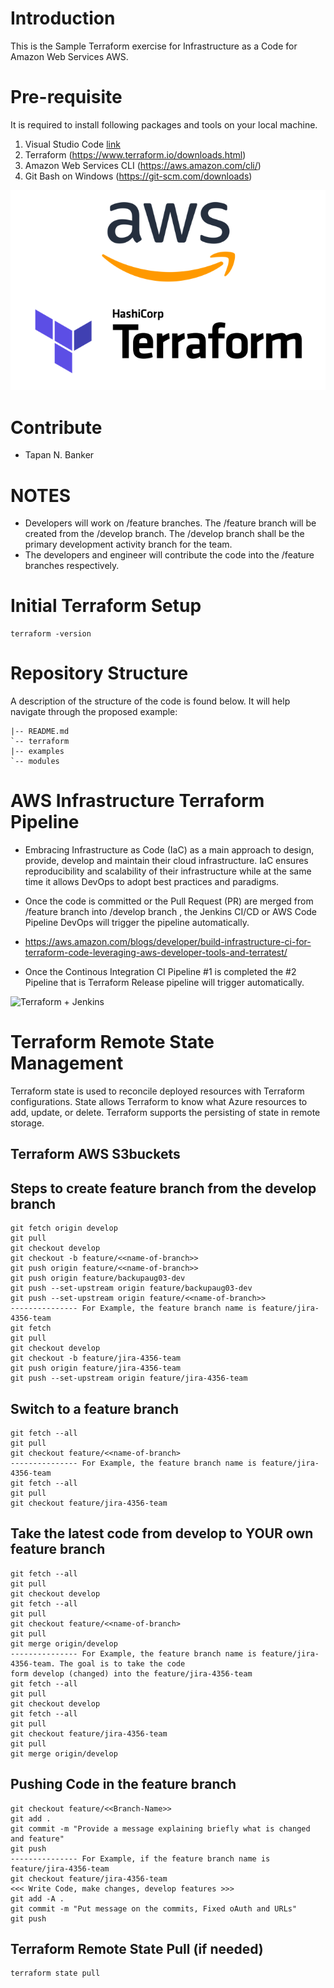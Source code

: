 # Introduction 
This is the Sample Terraform exercise for Infrastructure as a Code  for Amazon Web Services AWS.

# Pre-requisite 
It is required to install following packages and tools on your local machine.
1.	Visual Studio Code [link](https://code.visualstudio.com/)  
3.	Terraform  (https://www.terraform.io/downloads.html)
4.	Amazon Web Services  CLI  (https://aws.amazon.com/cli/)
5.  Git Bash on Windows (https://git-scm.com/downloads)
 
![Terraform + AWS](./docs/AWS-TF-1.png)
# Contribute
- Tapan N. Banker 

# NOTES
- Developers will work on /feature branches. The /feature branch will be created from the /develop branch. The /develop branch shall be the primary development activity branch for the team.
- The developers and engineer will contribute the code into the /feature branches respectively. 

# Initial Terraform Setup  
```
terraform -version 
```

# Repository Structure
A description of the structure of the code is found below. It will help navigate through the proposed example:

```
|-- README.md
`-- terraform
|-- examples
`-- modules
```

# AWS Infrastructure Terraform Pipeline
- Embracing Infrastructure as Code (IaC) as a main approach to design, provide, develop and maintain their cloud infrastructure. IaC ensures reproducibility and scalability of their infrastructure while at the same time it allows DevOps to adopt best practices and paradigms.
- Once the code is committed or the Pull Request (PR) are merged from /feature branch into /develop branch , the Jenkins CI/CD or AWS Code Pipeline DevOps will trigger the pipeline  automatically.
- https://aws.amazon.com/blogs/developer/build-infrastructure-ci-for-terraform-code-leveraging-aws-developer-tools-and-terratest/

- Once the Continous Integration CI Pipeline #1 is completed the #2 Pipeline that is Terraform Release pipeline will trigger automatically.

![Terraform + Jenkins](./docs/AWS-TF-2.png)

# Terraform Remote State Management 
Terraform state is used to reconcile deployed resources with Terraform configurations. State allows Terraform to know what Azure resources to add, update, or delete. Terraform supports the persisting of state in remote storage.
## Terraform AWS S3buckets
 

## Steps to create feature branch from the develop branch
```
git fetch origin develop
git pull
git checkout develop
git checkout -b feature/<<name-of-branch>>
git push origin feature/<<name-of-branch>>
git push origin feature/backupaug03-dev
git push --set-upstream origin feature/backupaug03-dev
git push --set-upstream origin feature/<<name-of-branch>>
--------------- For Example, the feature branch name is feature/jira-4356-team
git fetch
git pull
git checkout develop
git checkout -b feature/jira-4356-team
git push origin feature/jira-4356-team
git push --set-upstream origin feature/jira-4356-team
```

## Switch to a feature branch
```
git fetch --all
git pull
git checkout feature/<<name-of-branch>
--------------- For Example, the feature branch name is feature/jira-4356-team
git fetch --all
git pull
git checkout feature/jira-4356-team
```
##  Take the latest code from develop to YOUR own feature branch
```
git fetch --all
git pull
git checkout develop
git fetch --all
git pull
git checkout feature/<<name-of-branch>
git pull
git merge origin/develop
--------------- For Example, the feature branch name is feature/jira-4356-team. The goal is to take the code
form develop (changed) into the feature/jira-4356-team
git fetch --all
git pull
git checkout develop
git fetch --all
git pull
git checkout feature/jira-4356-team
git pull
git merge origin/develop
```
## Pushing Code in the feature branch
```
git checkout feature/<<Branch-Name>>
git add .
git commit -m "Provide a message explaining briefly what is changed and feature"
git push
--------------- For Example, if the feature branch name is feature/jira-4356-team
git checkout feature/jira-4356-team
<<< Write Code, make changes, develop features >>>
git add -A .
git commit -m "Put message on the commits, Fixed oAuth and URLs"
git push
``` 
 
## Terraform Remote State Pull (if needed)
```
terraform state pull
``` 

